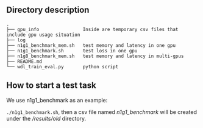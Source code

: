 ## Directory description
```
.
├── gpu_info                Inside are temporary csv files that include gpu usage situation
├── log
├── n1g1_benchmark_mem.sh   test memory and latency in one gpu
├── n1g1_benchmark.sh       test loss in one gpu
├── n1g8_benchmark_mem.sh   test memory and latency in multi-gpus
├── README.md
└── wdl_train_eval.py       python script
```


## How to start a test task
We use n1g1_benchmark as an example:

`./n1g1_benchmark.sh`, then a csv file named *n1g1_benchmark* will be created under the */results/old* directory.

